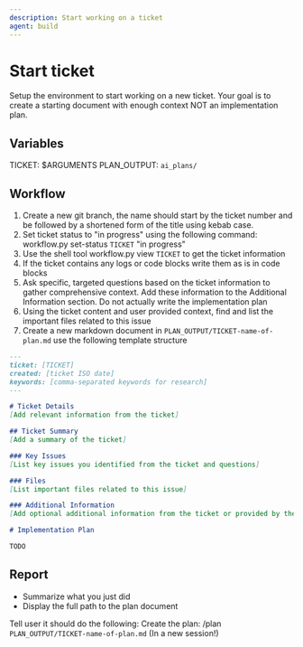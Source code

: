 ```yaml
---
description: Start working on a ticket
agent: build
---
```


# Start ticket

Setup the environment to start working on a new ticket. Your goal is to create a starting document with enough context NOT an implementation plan.

## Variables

TICKET: $ARGUMENTS
PLAN_OUTPUT: `ai_plans/`

## Workflow

1. Create a new git branch, the name should start by the ticket number and be followed by a shortened form of the title using kebab case.
2. Set ticket status to "in progress" using the following command: workflow.py set-status `TICKET` "in progress"
3. Use the shell tool workflow.py view `TICKET` to get the ticket information
4. If the ticket contains any logs or code blocks write them as is in code blocks
5. Ask specific, targeted questions based on the ticket information to gather comprehensive context. Add these information to the Additional Information section. Do not actually write the implementation plan
6. Using the ticket content and user provided context, find and list the important files related to this issue
7. Create a new markdown document in `PLAN_OUTPUT/TICKET-name-of-plan.md` use the following template structure

```markdown
---
ticket: [TICKET]
created: [ticket ISO date]
keywords: [comma-separated keywords for research]
---

# Ticket Details
[Add relevant information from the ticket]

## Ticket Summary
[Add a summary of the ticket]

### Key Issues
[List key issues you identified from the ticket and questions]

### Files
[List important files related to this issue]

### Additional Information
[Add optional additional information from the ticket or provided by the user]

# Implementation Plan

TODO

```

## Report

* Summarize what you just did
* Display the full path to the plan document

Tell user it should do the following: Create the plan: /plan `PLAN_OUTPUT/TICKET-name-of-plan.md` (In a new session!)

